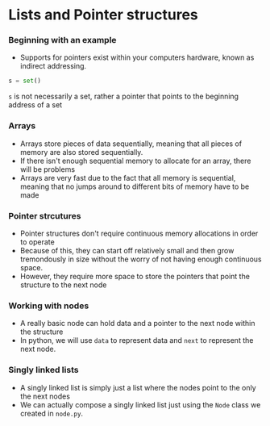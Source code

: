 # Lists and Pointer structures

### Beginning with an example
* Supports for pointers exist within your computers hardware, known as indirect addressing.

```python
s = set()
```

`s` is not necessarily a set, rather a pointer that points to the beginning address of a set


### Arrays
* Arrays store pieces of data sequentially, meaning that all pieces of memory are also stored sequentially.
* If there isn't enough sequential memory to allocate for an array, there will be problems
* Arrays are very fast due to the fact that all memory is sequential, meaning that no jumps around to different bits of memory have to be made

### Pointer strcutures
* Pointer structures don't require continuous memory allocations in order to operate
* Because of this, they can start off relatively small and then grow tremondously in size without the worry of not having enough continuous space.
* However, they require more space to store the pointers that point the structure to the next node

### Working with nodes
* A really basic node can hold data and a pointer to the next node
within the structure
* In python, we will use `data` to represent data and `next` to represent
the next node.

### Singly linked lists
* A singly linked list is simply just a list where the nodes point to the
only the next nodes
* We can actually compose a singly linked list just using the `Node` class
we created in `node.py`.
